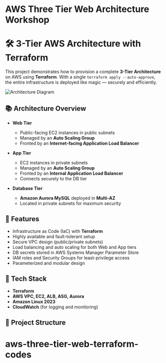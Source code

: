 # AWS Three Tier Web Architecture Workshop

# 🛠️ 3-Tier AWS Architecture with Terraform

This project demonstrates how to provision a complete **3-Tier Architecture** on AWS using **Terraform**. With a single `terraform apply --auto-approve`, the entire infrastructure is deployed like magic — securely and efficiently.

![Architecture Diagram](./A_diagram_illustrates_a_3-tier_architecture_deploy.png)

## 📚 Architecture Overview

- **Web Tier**
  - Public-facing EC2 instances in public subnets
  - Managed by an **Auto Scaling Group**
  - Fronted by an **Internet-facing Application Load Balancer**

- **App Tier**
  - EC2 instances in private subnets
  - Managed by an **Auto Scaling Group**
  - Fronted by an **Internal Application Load Balancer**
  - Connects securely to the DB tier

- **Database Tier**
  - **Amazon Aurora MySQL** deployed in **Multi-AZ**
  - Located in private subnets for maximum security

## 🚀 Features

- Infrastructure as Code (IaC) with **Terraform**
- Highly available and fault-tolerant setup
- Secure VPC design (public/private subnets)
- Load balancing and auto scaling for both Web and App tiers
- DB secrets stored in AWS Systems Manager Parameter Store
- IAM roles and Security Groups for least-privilege access
- Parameterized and modular design

## 🧰 Tech Stack

- **Terraform**
- **AWS VPC, EC2, ALB, ASG, Aurora**
- **Amazon Linux 2023**
- **CloudWatch** (for logging and monitoring)

## 📂 Project Structure

# aws-three-tier-web-terraform-codes
